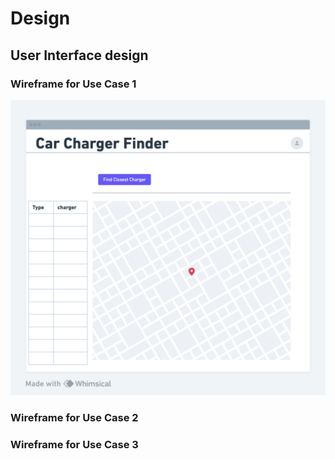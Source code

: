 # Design

## User Interface design
### Wireframe for Use Case 1

![Wireframe](Images/wireframeUC1.png)


### Wireframe for Use Case 2


### Wireframe for Use Case 3


